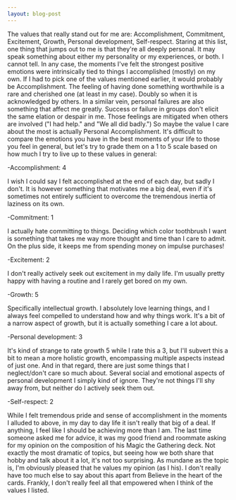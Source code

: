 ```yaml
---
layout: blog-post
---
```


The values that really stand out for me are: Accomplishment, Commitment, Excitement, Growth, Personal development, Self-respect. Staring at this list, one thing that jumps out to me is that they're all deeply personal. It may speak something about either my personality or my experiences, or both. I cannot tell. In any case, the moments I've felt the strongest positive emotions were intrinsically tied to things I accomplished (mostly) on my own. If I had to pick one of the values mentioned earlier, it would probably be Accomplishment. The feeling of having done something worthwhile is a rare and cherished one (at least in my case). Doubly so when it is acknowledged by others. In a similar vein, personal failures are also something that affect me greatly. Success or failure in groups don't elicit the same elation or despair in me. Those feelings are mitigated when others are involved ("I had help." and "We all did badly.") So maybe the value I care about the most is actually Personal Accomplishment.
It's difficult to compare the emotions you have in the best moments of your life to those you feel in general, but let's try to grade them on a 1 to 5 scale based on how much I try to live up to these values in general:

-Accomplishment: 4

I wish I could say I felt accomplished at the end of each day, but sadly I don't. It is however something that motivates me a big deal, even if it's sometimes not entirely sufficient to overcome the tremendous inertia of laziness on its own.

-Commitment: 1

I actually hate committing to things. Deciding which color toothbrush I want is something that takes me way more thought and time than I care to admit. On the plus side, it keeps me from spending money on impulse purchases!

-Excitement: 2

I don't really actively seek out excitement in my daily life. I'm usually pretty happy with having a routine and I rarely get bored on my own.

-Growth: 5

Specifically intellectual growth. I absolutely love learning things, and I always feel compelled to understand how and why things work. It's a bit of a narrow aspect of growth, but it is actually something I care a lot about.

-Personal development: 3

It's kind of strange to rate growth 5 while I rate this a 3, but I'll subvert this a bit to mean a more holistic growth, encompassing multiple aspects instead of just one. And in that regard, there are just some things that I neglect/don't care so much about. Several social and emotional aspects of personal development I simply kind of ignore. They're not things I'll shy away from, but neither do I actively seek them out.

-Self-respect: 2

While I felt tremendous pride and sense of accomplishment in the moments I alluded to above, in my day to day life it isn't really that big of a deal. If anything, I feel like I should be achieving more than I am.
The last time someone asked me for advice, it was my good friend and roommate asking for my opinion on the composition of his Magic the Gathering deck. Not exactly the most dramatic of topics, but seeing how we both share that hobby and talk about it a lot, it's not too surprising. As mundane as the topic is, I'm obviously pleased that he values my opinion (as I his). I don't really have too much else to say about this apart from Believe in the heart of the cards.
Frankly, I don't really feel all that empowered when I think of the values I listed.